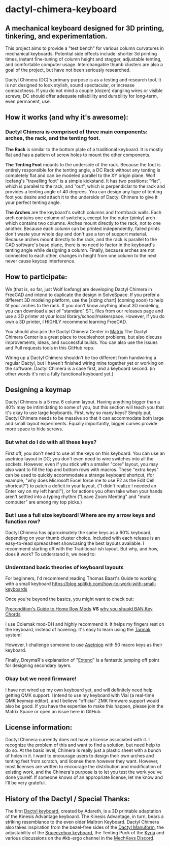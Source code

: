 # dactyl-chimera-keyboard

## A mechanical keyboard designed for 3D printing, tinkering, and experimentation.

This project aims to provide a "test bench" for various column curvatures in mechanical keyboards. Potential side effects include: shorter 3d printing times, instant fine-tuning of column height and stagger, adjustable tenting, and comfortable computer usage. Interchangable thumb clusters are also a goal of the project, but have not been seriously researched.

Dactyl Chimera (DC)'s primary purpose is as a testing and research tool. It is not designed to look stylish, sound spectacular, or increase compactness. If you do not mind a couple (dozen) dangling wires or visible screws, DC should offer adequate reliablility and durability for long-term, even permanent, use.

## How it works (and why it's awesome):

### Dactyl Chimera is comprised of three main components: arches, the rack, and the tenting foot.

**The Rack** is similar to the bottom plate of a traditional keyboard. It is mostly flat and has a pattern of screw holes to mount the other components.

**The Tenting Foot** mounts to the underside of the rack. Because the foot is entirely responsible for the tenting angle, a DC Rack without any tenting is completely flat and can be modeled parallel to the XY origin plane. Wolf Icefang's "travelling foot" is a simple kickstand. It has two positions: "flat", which is parallel to the rack, and "out", which is perpendiclar to the rack and provides a tenting angle of 40 degrees. You can design any type of tenting foot you desire and attach it to the underside of Dactyl Chimera to give it your perfect tenting angle.

**The Arches** are the keyboard's switch columns and front/back walls. Each arch contains one column of switches, except for the outer (pinky) arch which contains two columns. Arches mount directly to the rack, not to one another. Because each column can be printed independently, failed prints don't waste your whole day and don't use a ton of support material. Because arches mount directly to the rack, and the rack is parallel to the CAD software's base plane, there is no need to factor in the keyboard's tenting angle while designing a column. Finally, because arches are not connected to each other, changes in height from one column to the next never cause keycap interference.

## How to participate:

We (that is, so far, just Wolf Icefang) are developing Dactyl Chimera in FreeCAD and intend to duplicate the design in SolveSpace. If you prefer a different 3D modeling platform, use the \[sizing chart\] (coming soon) to help fit your arches to the rack. If you don't know anything about 3D modeling, you can download a set of "standard" STL files from our releases page and use a 3D printer at your local library/school/makerspace. However, if you do own a 3D printer, I HIGHLY recommend learning FreeCAD.

You should also join the Dactyl Chimera Center in [Matrix](https://matrix.to/#/!mArixoOlqsCQNWsaFc:matrix.org?via=matrix.org) The Dactyl Chimera Center is a great place to troubleshoot problems, but also discuss improvements, ideas, and successful builds. You can also use the Issues and Pull requests tools in this GitHub repo.

Wiring up a Dactyl Chimera shouldn't be too different from handwiring a regular Dactyl, but I haven't finished wiring mine together yet or working on the software. Dactyl Chimera is a case first, and a keyboard second. (in other words it's not a fully functional keyboard yet.)

## Designing a keymap

Dactyl Chimera is a 5 row, 6 column layout. Having anything bigger than a 40% may be intimidating to some of you, but this section will teach you that it's okay to use large keyboards. First, why so many keys? Simply put, Dactyl Chimera needs to be massive so that it can accommodate both large and small layout experiments. Equally importantly, bigger curves provide more space to hide screws.

### But what do I do with all these keys?

First off, you don't need to use all the keys on this keyboard. You can use an asetniop layout in DC; you don't even need to wire switches into all the sockets. However, even if you stick with a smaller "core" layout, you may also want to fill the top and bottom rows with macros. These "extra keys" can be used to quickly accommodate a strange keyboard shortcut, (for example, "why does Microsoft Excel force me to use F2 as the Edit Cell shortcut?") to patch a deficit in your layout, ("I didn't realize I needed an Enter key on my left hand!"), or for actions you often take when your hands aren't settled into a typing rhythm ("Leave Zoom Meeting" and "mute computer" are among my top picks.)

### But I use a full size keyboard! Where are my arrow keys and function row?

Dactyl Chimera has approximately the same keys as a 60% keyboard, depending on your thumb cluster choice.  Included with each release is an easy-to-read spreadsheet showcasing the best layouts available. I recommend starting off with the Traditional-ish layout. But why, and how, does it work? To understand it, we need to:

### Understand basic theories of keyboard layouts

For beginners, I'd recommend reading Thomas Baart's Guide to working with a small keyboard https://blog.splitkb.com/how-to-work-with-small-keyboards

Once you're beyond the basics, you might want to check out:

[Precondition's Guide to Home Row Mods](https://precondition.github.io/home-row-mods) **VS** [why you shuold BAN Key Chords](http://xahlee.info/kbd/banish_key_chords.html)

I use Colemak mod-DH and highly recommend it. It helps my fingers rest on the keyboard, instead of hovering. It's easy to learn using the [Tarmak](https://dreymar.colemak.org/tarmak.html) system!

However, I challenge someone to use [Asetniop](http://asetniop.com/) with 50 macro keys as their keyboard.

Finally, DreymaR's explanation of "[Extend](https://dreymar.colemak.org/layers-extend.html)" is a fantastic jumping off point for designing secondary layers.


### Okay but we need firmware!

I have not wired up my own keyboard yet, and will definitely need help getting QMK support. I intend to use my keyboard with Vial (a real-time QMK keymap editor), and I believe "official" ZMK firmware support would also be good. If you have the expertise to make this happen, please join the Matrix Space or open an issue here in GitHub.

## License information:

Dactyl Chimera currently does not have a license associated with it. I recognize the problem of this and want to find a solution, but need help to do so. At the basic level, Chimera is really just a plastic sheet with a bunch of holes in it. I want to encourage users to design their own arches and tenting feet from scratch, and license them however they want. However, most licenses are written to encourage the distribution and modification of existing work, and the Chimera's purpose is to let you test the work you've done yourelf. If someone knows of an appropriate license, let me know and I'll be very grateful.

## History of the Dactyl / Special Thanks:

The first [Dactyl keyboard](https://github.com/adereth/dactyl-keyboard), created by Adareth, is a 3D printable adaptation of the Kinesis Advantage keyboard. The Kinesis Advantage, in turn, bears a striking resemblance to the even older Maltron Keyboard. Dactyl Chimera also takes inspiration from the bezel-free sides of the [Dactyl Manuform](https://github.com/tshort/dactyl-keyboard), the adjustability of the [Squeezebox keyboard](https://peterlyons.com/problog/2021/04/squeezebox-keyboard/), the Tenting Puck of the [Kyria](https://splitkb.com/products/tenting-puck) and various discussions on the #kb-ergo channel in the [MechKeys Discord](https://discord.gg/mechkeys).
